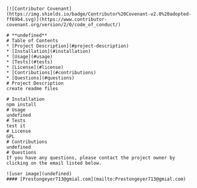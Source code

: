 
    [![Contributor Covenant](https://img.shields.io/badge/Contributor%20Covenant-v2.0%20adopted-ff69b4.svg)](https://www.contributor-covenant.org/version/2/0/code_of_conduct/)
    
    # **undefined**
    # Table of Contents
    * [Project Description](#project-description)
    * [Installation](#installation)
    * [Usage](#usage)
    * [Tests](#tests)
    * [License](#license)
    * [Contributions](#contributions)
    * [Questions](#questions)
    # Project Description
    create readme files
    
    # Installation
    npm install 
    # Usage
    undefined
    # Tests
    test it
    # License
    GPL
    # Contributions
    undefined
    # Questions
    If you have any questions, please contact the project owner by clicking on the email listed below.  
    
    ![user image](undefined)
    #### [Prestongeyer713@gmial.com](mailto:Prestongeyer713@gmial.com)
  